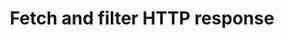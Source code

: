 ---
id: fetch-http-reponse
title: Fetch and filter HTTP response
hide_title: false
hide_table_of_contents: false
# pagination_label: Markdown features
# description: It shows how to design classes which fetch data using HTTP client and present it.
tags: [system-design, http-client, lld]
last_update:
  date: 08/17/2025
  author: phougatv
---